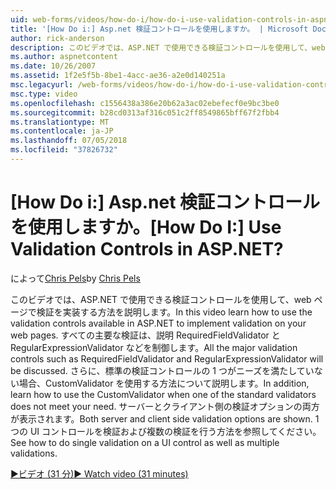 ```yaml
---
uid: web-forms/videos/how-do-i/how-do-i-use-validation-controls-in-aspnet
title: '[How Do i:] Asp.net 検証コントロールを使用しますか。 | Microsoft Docs'
author: rick-anderson
description: このビデオでは、ASP.NET で使用できる検証コントロールを使用して、web ページで検証を実装する方法を説明します。 主要なすべての検証などを制御しています.
ms.author: aspnetcontent
ms.date: 10/26/2007
ms.assetid: 1f2e5f5b-8be1-4acc-ae36-a2e0d140251a
msc.legacyurl: /web-forms/videos/how-do-i/how-do-i-use-validation-controls-in-aspnet
msc.type: video
ms.openlocfilehash: c1556438a386e20b62a3ac02ebefecf0e9bc3be0
ms.sourcegitcommit: b28cd0313af316c051c2ff8549865bff67f2fbb4
ms.translationtype: MT
ms.contentlocale: ja-JP
ms.lasthandoff: 07/05/2018
ms.locfileid: "37826732"
---
```

<a name="how-do-i--use-validation-controls-in-aspnet"></a><span data-ttu-id="1ae14-105">[How Do i:] Asp.net 検証コントロールを使用しますか。</span><span class="sxs-lookup"><span data-stu-id="1ae14-105">[How Do I:]  Use Validation Controls in ASP.NET?</span></span>
====================
<span data-ttu-id="1ae14-106">によって[Chris Pels](https://twitter.com/chrispels)</span><span class="sxs-lookup"><span data-stu-id="1ae14-106">by [Chris Pels](https://twitter.com/chrispels)</span></span>

<span data-ttu-id="1ae14-107">このビデオでは、ASP.NET で使用できる検証コントロールを使用して、web ページで検証を実装する方法を説明します。</span><span class="sxs-lookup"><span data-stu-id="1ae14-107">In this video learn how to use the validation controls available in ASP.NET to implement validation on your web pages.</span></span> <span data-ttu-id="1ae14-108">すべての主要な検証は、説明 RequiredFieldValidator と RegularExpressionValidator などを制御します。</span><span class="sxs-lookup"><span data-stu-id="1ae14-108">All the major validation controls such as RequiredFieldValidator and RegularExpressionValidator will be discussed.</span></span> <span data-ttu-id="1ae14-109">さらに、標準の検証コントロールの 1 つがニーズを満たしていない場合、CustomValidator を使用する方法について説明します。</span><span class="sxs-lookup"><span data-stu-id="1ae14-109">In addition, learn how to use the CustomValidator when one of the standard validators does not meet your need.</span></span> <span data-ttu-id="1ae14-110">サーバーとクライアント側の検証オプションの両方が表示されます。</span><span class="sxs-lookup"><span data-stu-id="1ae14-110">Both server and client side validation options are shown.</span></span> <span data-ttu-id="1ae14-111">1 つの UI コントロールを検証および複数の検証を行う方法を参照してください。</span><span class="sxs-lookup"><span data-stu-id="1ae14-111">See how to do single validation on a UI control as well as multiple validations.</span></span>

[<span data-ttu-id="1ae14-112">&#9654;ビデオ (31 分)</span><span class="sxs-lookup"><span data-stu-id="1ae14-112">&#9654; Watch video (31 minutes)</span></span>](https://channel9.msdn.com/Blogs/ASP-NET-Site-Videos/how-do-i-use-validation-controls-in-aspnet)

